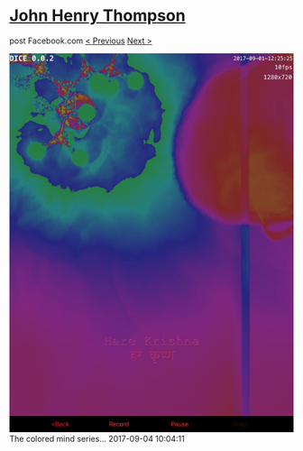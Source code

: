 # [John Henry Thompson](../README.md)
post Facebook.com
[< Previous](2017-09-04-1.md) [Next >](2017-09-03-1.md)

[![](../media/2017-09-04/The-colored-mind-series.jpg)](../README.md)
The colored mind series...
2017-09-04 10:04:11
